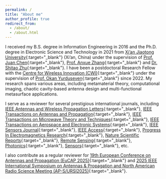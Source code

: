 ```yaml
---
permalink: /
title: "About me"
author_profile: true
redirect_from: 
  - /about/
  - /about.html
---
```


I received my B.S. degree in Information Engineering in 2016 and the Ph.D. degree in Electronic Science and Technology in 2021 from [Xi’an Jiaotong University](https://www.xjtu.edu.cn){:target="_blank"} (Xi’an, China) under the supervision of [Prof. Juan Chen](https://gr.xjtu.edu.cn/en/web/chen_juan_0201){:target="_blank"}, [Prof. Anxue Zhang](https://gr.xjtu.edu.cn/en/web/anxuezhang){:target="_blank"} and [Dr. Shitao Zhu](https://gr.xjtu.edu.cn/en/web/shitaozhu){:target="_blank"}. I have been a postdoctoral Research Fellow with the [Centre for Wireless Innovation (CWI)](https://www.qub.ac.uk/research-centres/cwi/){:target="_blank"} under the supervision of [Prof. Okan Yurduseven](https://sites.google.com/view/okanyurduseven/){:target="_blank"} since 2022. My research spans various areas, including metamaterial theory, computational imaging, chaotic cavity-based antenna design and multi-functional metasurface applications. 

I serve as a reviewer for several prestigious international journals, including [IEEE Antennas and Wireless Propagation Letters](https://ieeexplore.ieee.org/xpl/RecentIssue.jsp?punumber=7727){:target="_blank"}, [IEEE Transactions on Antennas and Propagation](https://ieeexplore.ieee.org/xpl/RecentIssue.jsp?punumber=8){:target="_blank"}, [IEEE Transactions on Microwave Theory and Techniques](https://ieeexplore.ieee.org/xpl/RecentIssue.jsp?punumber=22){:target="_blank"}, [IEEE Transactions on Aerospace and Electronic Systems](https://ieeexplore.ieee.org/xpl/RecentIssue.jsp?punumber=7){:target="_blank"}, [IEEE Sensors Journal](https://ieeexplore.ieee.org/xpl/RecentIssue.jsp?punumber=7361){:target="_blank"}, [IEEE Access](https://ieeexplore.ieee.org/xpl/aboutJournal.jsp?punumber=6287639){:target="_blank"}, [Progress In Electromagnetics Research](https://www.jpier.org/){:target="_blank"}, [Nature Scientific Reports](https://www.nature.com/srep/){:target="_blank"}, [Remote Sensing](https://www.mdpi.com/journal/remotesensing){:target="_blank"}, [Photonics](https://www.mdpi.com/journal/photonics){:target="_blank"}, [Sensors](https://www.mdpi.com/journal/sensors){:target="_blank"}, etc.

I also contribute as a regular reviewer for [19th European Conference on Antennas and Propagation (EuCAP 2025)](https://www.eucap2025.org){:target="_blank"} and [2025 IEEE International Symposium on Antennas & Propagation and North American Radio Science Meeting (AP-S/URSI2025)](https://2025.apsursi.org){:target="_blank"}.

<!-- A data-driven personal website
======
Like many other Jekyll-based GitHub Pages templates, Academic Pages makes you separate the website's content from its form. The content & metadata of your website are in structured markdown files, while various other files constitute the theme, specifying how to transform that content & metadata into HTML pages. You keep these various markdown (.md), YAML (.yml), HTML, and CSS files in a public GitHub repository. Each time you commit and push an update to the repository, the [GitHub pages](https://pages.github.com/) service creates static HTML pages based on these files, which are hosted on GitHub's servers free of charge.

Many of the features of dynamic content management systems (like Wordpress) can be achieved in this fashion, using a fraction of the computational resources and with far less vulnerability to hacking and DDoSing. You can also modify the theme to your heart's content without touching the content of your site. If you get to a point where you've broken something in Jekyll/HTML/CSS beyond repair, your markdown files describing your talks, publications, etc. are safe. You can rollback the changes or even delete the repository and start over - just be sure to save the markdown files! Finally, you can also write scripts that process the structured data on the site, such as [this one](https://github.com/academicpages/academicpages.github.io/blob/master/talkmap.ipynb) that analyzes metadata in pages about talks to display [a map of every location you've given a talk](https://academicpages.github.io/talkmap.html).

Getting started
======
1. Register a GitHub account if you don't have one and confirm your e-mail (required!)
1. Fork [this template](https://github.com/academicpages/academicpages.github.io) by clicking the "Use this template" button in the top right. 
1. Go to the repository's settings (rightmost item in the tabs that start with "Code", should be below "Unwatch"). Rename the repository "[your GitHub username].github.io", which will also be your website's URL.
1. Set site-wide configuration and create content & metadata (see below -- also see [this set of diffs](http://archive.is/3TPas) showing what files were changed to set up [an example site](https://getorg-testacct.github.io) for a user with the username "getorg-testacct")
1. Upload any files (like PDFs, .zip files, etc.) to the files/ directory. They will appear at https://[your GitHub username].github.io/files/example.pdf.  
1. Check status by going to the repository settings, in the "GitHub pages" section

Site-wide configuration
------
The main configuration file for the site is in the base directory in [_config.yml](https://github.com/academicpages/academicpages.github.io/blob/master/_config.yml), which defines the content in the sidebars and other site-wide features. You will need to replace the default variables with ones about yourself and your site's github repository. The configuration file for the top menu is in [_data/navigation.yml](https://github.com/academicpages/academicpages.github.io/blob/master/_data/navigation.yml). For example, if you don't have a portfolio or blog posts, you can remove those items from that navigation.yml file to remove them from the header. 

Create content & metadata
------
For site content, there is one markdown file for each type of content, which are stored in directories like _publications, _talks, _posts, _teaching, or _pages. For example, each talk is a markdown file in the [_talks directory](https://github.com/academicpages/academicpages.github.io/tree/master/_talks). At the top of each markdown file is structured data in YAML about the talk, which the theme will parse to do lots of cool stuff. The same structured data about a talk is used to generate the list of talks on the [Talks page](https://academicpages.github.io/talks), each [individual page](https://academicpages.github.io/talks/2012-03-01-talk-1) for specific talks, the talks section for the [CV page](https://academicpages.github.io/cv), and the [map of places you've given a talk](https://academicpages.github.io/talkmap.html) (if you run this [python file](https://github.com/academicpages/academicpages.github.io/blob/master/talkmap.py) or [Jupyter notebook](https://github.com/academicpages/academicpages.github.io/blob/master/talkmap.ipynb), which creates the HTML for the map based on the contents of the _talks directory).

**Markdown generator**

The repository includes [a set of Jupyter notebooks](https://github.com/academicpages/academicpages.github.io/tree/master/markdown_generator
) that converts a CSV containing structured data about talks or presentations into individual markdown files that will be properly formatted for the Academic Pages template. The sample CSVs in that directory are the ones I used to create my own personal website at stuartgeiger.com. My usual workflow is that I keep a spreadsheet of my publications and talks, then run the code in these notebooks to generate the markdown files, then commit and push them to the GitHub repository.

How to edit your site's GitHub repository
------
Many people use a git client to create files on their local computer and then push them to GitHub's servers. If you are not familiar with git, you can directly edit these configuration and markdown files directly in the github.com interface. Navigate to a file (like [this one](https://github.com/academicpages/academicpages.github.io/blob/master/_talks/2012-03-01-talk-1.md) and click the pencil icon in the top right of the content preview (to the right of the "Raw | Blame | History" buttons). You can delete a file by clicking the trashcan icon to the right of the pencil icon. You can also create new files or upload files by navigating to a directory and clicking the "Create new file" or "Upload files" buttons. 

Example: editing a markdown file for a talk
![Editing a markdown file for a talk](/images/editing-talk.png)

For more info
------
More info about configuring Academic Pages can be found in [the guide](https://academicpages.github.io/markdown/), the [growing wiki](https://github.com/academicpages/academicpages.github.io/wiki), and you can always [ask a question on GitHub](https://github.com/academicpages/academicpages.github.io/discussions). The [guides for the Minimal Mistakes theme](https://mmistakes.github.io/minimal-mistakes/docs/configuration/) (which this theme was forked from) might also be helpful. -->
